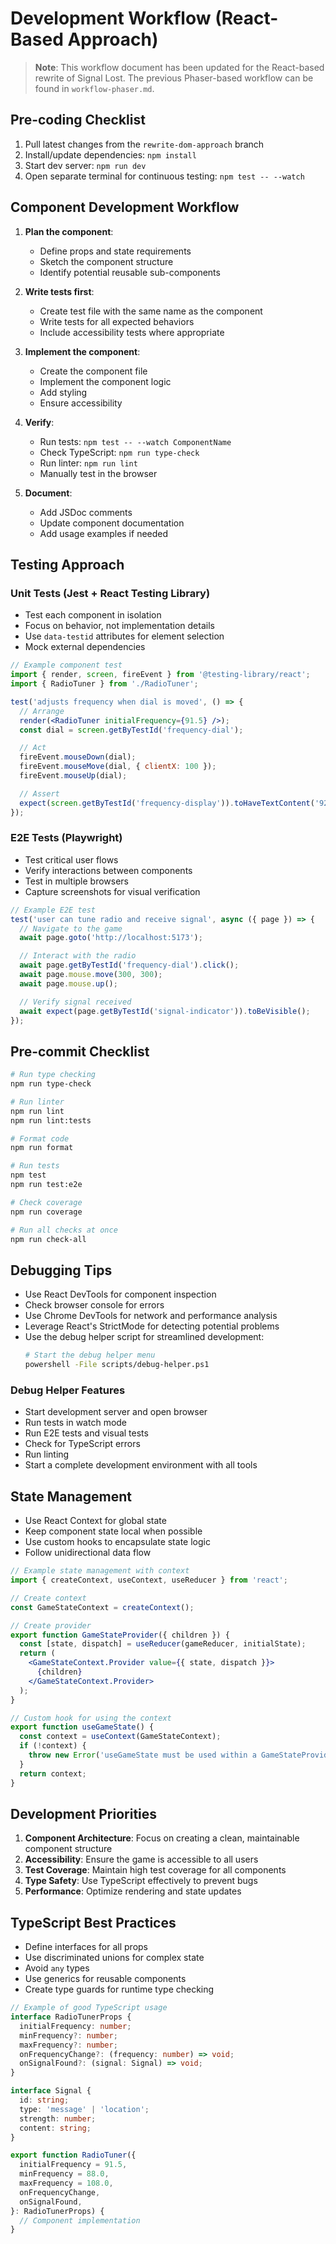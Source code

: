 # Development Workflow (React-Based Approach)

> **Note**: This workflow document has been updated for the React-based rewrite of Signal Lost. The previous Phaser-based workflow can be found in `workflow-phaser.md`.

## Pre-coding Checklist

1. Pull latest changes from the `rewrite-dom-approach` branch
2. Install/update dependencies: `npm install`
3. Start dev server: `npm run dev`
4. Open separate terminal for continuous testing: `npm test -- --watch`

## Component Development Workflow

1. **Plan the component**:
   - Define props and state requirements
   - Sketch the component structure
   - Identify potential reusable sub-components

2. **Write tests first**:
   - Create test file with the same name as the component
   - Write tests for all expected behaviors
   - Include accessibility tests where appropriate

3. **Implement the component**:
   - Create the component file
   - Implement the component logic
   - Add styling
   - Ensure accessibility

4. **Verify**:
   - Run tests: `npm test -- --watch ComponentName`
   - Check TypeScript: `npm run type-check`
   - Run linter: `npm run lint`
   - Manually test in the browser

5. **Document**:
   - Add JSDoc comments
   - Update component documentation
   - Add usage examples if needed

## Testing Approach

### Unit Tests (Jest + React Testing Library)

- Test each component in isolation
- Focus on behavior, not implementation details
- Use `data-testid` attributes for element selection
- Mock external dependencies

```jsx
// Example component test
import { render, screen, fireEvent } from '@testing-library/react';
import { RadioTuner } from './RadioTuner';

test('adjusts frequency when dial is moved', () => {
  // Arrange
  render(<RadioTuner initialFrequency={91.5} />);
  const dial = screen.getByTestId('frequency-dial');

  // Act
  fireEvent.mouseDown(dial);
  fireEvent.mouseMove(dial, { clientX: 100 });
  fireEvent.mouseUp(dial);

  // Assert
  expect(screen.getByTestId('frequency-display')).toHaveTextContent('92.5');
});
```

### E2E Tests (Playwright)

- Test critical user flows
- Verify interactions between components
- Test in multiple browsers
- Capture screenshots for visual verification

```typescript
// Example E2E test
test('user can tune radio and receive signal', async ({ page }) => {
  // Navigate to the game
  await page.goto('http://localhost:5173');

  // Interact with the radio
  await page.getByTestId('frequency-dial').click();
  await page.mouse.move(300, 300);
  await page.mouse.up();

  // Verify signal received
  await expect(page.getByTestId('signal-indicator')).toBeVisible();
});
```

## Pre-commit Checklist

```bash
# Run type checking
npm run type-check

# Run linter
npm run lint
npm run lint:tests

# Format code
npm run format

# Run tests
npm test
npm run test:e2e

# Check coverage
npm run coverage

# Run all checks at once
npm run check-all
```

## Debugging Tips

- Use React DevTools for component inspection
- Check browser console for errors
- Use Chrome DevTools for network and performance analysis
- Leverage React's StrictMode for detecting potential problems
- Use the debug helper script for streamlined development:
  ```bash
  # Start the debug helper menu
  powershell -File scripts/debug-helper.ps1
  ```

### Debug Helper Features

- Start development server and open browser
- Run tests in watch mode
- Run E2E tests and visual tests
- Check for TypeScript errors
- Run linting
- Start a complete development environment with all tools

## State Management

- Use React Context for global state
- Keep component state local when possible
- Use custom hooks to encapsulate state logic
- Follow unidirectional data flow

```jsx
// Example state management with context
import { createContext, useContext, useReducer } from 'react';

// Create context
const GameStateContext = createContext();

// Create provider
export function GameStateProvider({ children }) {
  const [state, dispatch] = useReducer(gameReducer, initialState);
  return (
    <GameStateContext.Provider value={{ state, dispatch }}>
      {children}
    </GameStateContext.Provider>
  );
}

// Custom hook for using the context
export function useGameState() {
  const context = useContext(GameStateContext);
  if (!context) {
    throw new Error('useGameState must be used within a GameStateProvider');
  }
  return context;
}
```

## Development Priorities

1. **Component Architecture**: Focus on creating a clean, maintainable component structure
2. **Accessibility**: Ensure the game is accessible to all users
3. **Test Coverage**: Maintain high test coverage for all components
4. **Type Safety**: Use TypeScript effectively to prevent bugs
5. **Performance**: Optimize rendering and state updates

## TypeScript Best Practices

- Define interfaces for all props
- Use discriminated unions for complex state
- Avoid `any` types
- Use generics for reusable components
- Create type guards for runtime type checking

```typescript
// Example of good TypeScript usage
interface RadioTunerProps {
  initialFrequency: number;
  minFrequency?: number;
  maxFrequency?: number;
  onFrequencyChange?: (frequency: number) => void;
  onSignalFound?: (signal: Signal) => void;
}

interface Signal {
  id: string;
  type: 'message' | 'location';
  strength: number;
  content: string;
}

export function RadioTuner({
  initialFrequency = 91.5,
  minFrequency = 88.0,
  maxFrequency = 108.0,
  onFrequencyChange,
  onSignalFound,
}: RadioTunerProps) {
  // Component implementation
}
```
